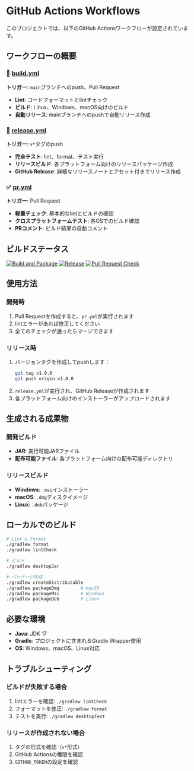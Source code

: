 # GitHub Actions Workflows

このプロジェクトでは、以下のGitHub Actionsワークフローが設定されています。

## ワークフローの概要

### 🔄 [build.yml](.github/workflows/build.yml)
**トリガー**: `main`ブランチへのpush、Pull Request

- **Lint**: コードフォーマットとlintチェック
- **ビルド**: Linux、Windows、macOS向けのビルド
- **自動リリース**: mainブランチへのpushで自動リリース作成

### 🚀 [release.yml](.github/workflows/release.yml)
**トリガー**: `v*`タグのpush

- **完全テスト**: lint、format、テスト実行
- **リリースビルド**: 各プラットフォーム向けのリリースパッケージ作成
- **GitHub Release**: 詳細なリリースノートとアセット付きでリリース作成

### ✅ [pr.yml](.github/workflows/pr.yml)
**トリガー**: Pull Request

- **軽量チェック**: 基本的なlintとビルドの確認
- **クロスプラットフォームテスト**: 各OSでのビルド確認
- **PRコメント**: ビルド結果の自動コメント

## ビルドステータス

[![Build and Package](../../actions/workflows/build.yml/badge.svg)](../../actions/workflows/build.yml)
[![Release](../../actions/workflows/release.yml/badge.svg)](../../actions/workflows/release.yml)
[![Pull Request Check](../../actions/workflows/pr.yml/badge.svg)](../../actions/workflows/pr.yml)

## 使用方法

### 開発時
1. Pull Requestを作成すると、`pr.yml`が実行されます
2. lintエラーがあれば修正してください
3. 全てのチェックが通ったらマージできます

### リリース時
1. バージョンタグを作成してpushします：
   ```bash
   git tag v1.0.0
   git push origin v1.0.0
   ```
2. `release.yml`が実行され、GitHub Releaseが作成されます
3. 各プラットフォーム向けのインストーラーがアップロードされます

## 生成される成果物

### 開発ビルド
- **JAR**: 実行可能JARファイル
- **配布可能ファイル**: 各プラットフォーム向けの配布可能ディレクトリ

### リリースビルド
- **Windows**: `.msi`インストーラー
- **macOS**: `.dmg`ディスクイメージ
- **Linux**: `.deb`パッケージ

## ローカルでのビルド

```bash
# Lint & Format
./gradlew format
./gradlew lintCheck

# ビルド
./gradlew desktopJar

# パッケージ作成
./gradlew createDistributable
./gradlew packageDmg        # macOS
./gradlew packageMsi        # Windows
./gradlew packageDeb        # Linux
```

## 必要な環境

- **Java**: JDK 17
- **Gradle**: プロジェクトに含まれるGradle Wrapper使用
- **OS**: Windows、macOS、Linux対応

## トラブルシューティング

### ビルドが失敗する場合
1. lintエラーを確認: `./gradlew lintCheck`
2. フォーマットを修正: `./gradlew format`
3. テストを実行: `./gradlew desktopTest`

### リリースが作成されない場合
1. タグの形式を確認（`v*`形式）
2. GitHub Actionsの権限を確認
3. `GITHUB_TOKEN`の設定を確認 